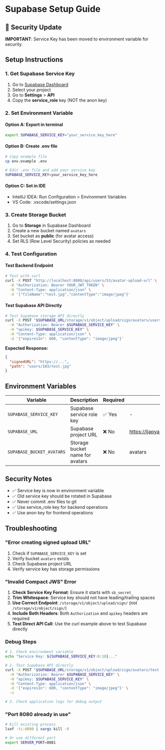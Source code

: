 # Supabase Setup Guide

## 🔐 Security Update

**IMPORTANT**: Service Key has been moved to environment variable for security.

## Setup Instructions

### 1. Get Supabase Service Key

1. Go to [Supabase Dashboard](https://supabase.com/dashboard)
2. Select your project
3. Go to **Settings** > **API**
4. Copy the **service_role** key (NOT the anon key)

### 2. Set Environment Variable

#### Option A: Export in terminal
```bash
export SUPABASE_SERVICE_KEY="your_service_key_here"
```

#### Option B: Create .env file
```bash
# Copy example file
cp env.example .env

# Edit .env file and add your service key
SUPABASE_SERVICE_KEY=your_service_key_here
```

#### Option C: Set in IDE
- IntelliJ IDEA: Run Configuration > Environment Variables
- VS Code: .vscode/settings.json

### 3. Create Storage Bucket

1. Go to **Storage** in Supabase Dashboard
2. Create a new bucket named `avatars`
3. Set bucket as **public** (for avatar access)
4. Set RLS (Row Level Security) policies as needed

### 4. Test Configuration

#### Test Backend Endpoint
```bash
# Test with curl
curl -X POST "http://localhost:8080/api/users/53/avatar-upload-url" \
  -H "Authorization: Bearer YOUR_JWT_TOKEN" \
  -H "Content-Type: application/json" \
  -d '{"fileName":"test.jpg","contentType":"image/jpeg"}'
```

#### Test Supabase API Directly
```bash
# Test Supabase storage API directly
curl -X POST "$SUPABASE_URL/storage/v1/object/upload/sign/avatars/users/103/test.jpg" \
  -H "Authorization: Bearer $SUPABASE_SERVICE_KEY" \
  -H "apikey: $SUPABASE_SERVICE_KEY" \
  -H "Content-Type: application/json" \
  -d '{"expiresIn": 600, "contentType": "image/jpeg"}'
```

**Expected Response:**
```json
{
  "signedURL": "https://...",
  "path": "users/103/test.jpg"
}
```

## Environment Variables

| Variable | Description | Required | Default |
|----------|-------------|----------|---------|
| `SUPABASE_SERVICE_KEY` | Supabase service role key | ✅ Yes | - |
| `SUPABASE_URL` | Supabase project URL | ❌ No | https://ljapyahphaohoanshamz.supabase.co |
| `SUPABASE_BUCKET_AVATARS` | Storage bucket name for avatars | ❌ No | avatars |

## Security Notes

- ✅ Service key is now in environment variable
- ✅ Old service key should be rotated in Supabase
- ✅ Never commit .env files to git
- ✅ Use service_role key for backend operations
- ✅ Use anon key for frontend operations

## Troubleshooting

### "Error creating signed upload URL"
1. Check if `SUPABASE_SERVICE_KEY` is set
2. Verify bucket `avatars` exists
3. Check Supabase project URL
4. Verify service key has storage permissions

### "Invalid Compact JWS" Error
1. **Check Service Key Format**: Ensure it starts with `sb_secret_`
2. **Trim Whitespace**: Service key should not have leading/trailing spaces
3. **Use Correct Endpoint**: `/storage/v1/object/upload/sign/` (not `/storage/v1/object/sign/`)
4. **Include Both Headers**: Both `Authorization` and `apikey` headers are required
5. **Test Direct API Call**: Use the curl example above to test Supabase directly

### Debug Steps
```bash
# 1. Check environment variable
echo "Service Key: ${SUPABASE_SERVICE_KEY:0:10}..."

# 2. Test Supabase API directly
curl -X POST "$SUPABASE_URL/storage/v1/object/upload/sign/avatars/test.jpg" \
  -H "Authorization: Bearer $SUPABASE_SERVICE_KEY" \
  -H "apikey: $SUPABASE_SERVICE_KEY" \
  -H "Content-Type: application/json" \
  -d '{"expiresIn": 600, "contentType": "image/jpeg"}' \
  -v

# 3. Check application logs for debug output
```

### "Port 8080 already in use"
```bash
# Kill existing process
lsof -ti:8080 | xargs kill -9

# Or use different port
export SERVER_PORT=8081
```
